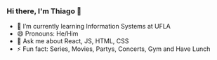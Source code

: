 ### Hi there, I'm Thiago 👋


- 🌱 I’m currently learning Information Systems at UFLA
- 😄 Pronouns: He/Him
- 💬 Ask me about React, JS, HTML, CSS
- ⚡ Fun fact: Series, Movies, Partys, Concerts, Gym and Have Lunch
